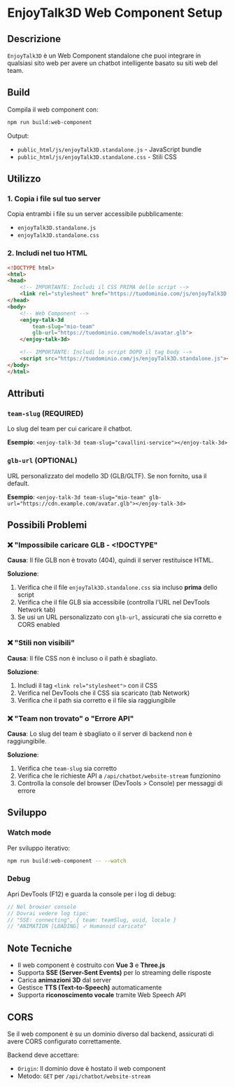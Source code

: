 # EnjoyTalk3D Web Component Setup

## Descrizione

`EnjoyTalk3D` è un Web Component standalone che puoi integrare in qualsiasi sito web per avere un chatbot intelligente basato su siti web del team.

## Build

Compila il web component con:

```bash
npm run build:web-component
```

Output:
- `public_html/js/enjoyTalk3D.standalone.js` - JavaScript bundle
- `public_html/js/enjoyTalk3D.standalone.css` - Stili CSS

## Utilizzo

### 1. Copia i file sul tuo server

Copia entrambi i file su un server accessibile pubblicamente:
- `enjoyTalk3D.standalone.js`
- `enjoyTalk3D.standalone.css`

### 2. Includi nel tuo HTML

```html
<!DOCTYPE html>
<html>
<head>
    <!-- IMPORTANTE: Includi il CSS PRIMA dello script -->
    <link rel="stylesheet" href="https://tuodominio.com/js/enjoyTalk3D.standalone.css">
</head>
<body>
    <!-- Web Component -->
    <enjoy-talk-3d 
        team-slug="mio-team"
        glb-url="https://tuodominio.com/models/avatar.glb">
    </enjoy-talk-3d>

    <!-- IMPORTANTE: Includi lo script DOPO il tag body -->
    <script src="https://tuodominio.com/js/enjoyTalk3D.standalone.js"></script>
</body>
</html>
```

## Attributi

### `team-slug` (REQUIRED)
Lo slug del team per cui caricare il chatbot.

**Esempio**: `<enjoy-talk-3d team-slug="cavallini-service"></enjoy-talk-3d>`

### `glb-url` (OPTIONAL)
URL personalizzato del modello 3D (GLB/GLTF). Se non fornito, usa il default.

**Esempio**: `<enjoy-talk-3d team-slug="mio-team" glb-url="https://cdn.example.com/avatar.glb"></enjoy-talk-3d>`

## Possibili Problemi

### ❌ "Impossibile caricare GLB - <!DOCTYPE"

**Causa**: Il file GLB non è trovato (404), quindi il server restituisce HTML.

**Soluzione**:
1. Verifica che il file `enjoyTalk3D.standalone.css` sia incluso **prima** dello script
2. Verifica che il file GLB sia accessibile (controlla l'URL nel DevTools Network tab)
3. Se usi un URL personalizzato con `glb-url`, assicurati che sia corretto e CORS enabled

### ❌ "Stili non visibili"

**Causa**: Il file CSS non è incluso o il path è sbagliato.

**Soluzione**:
1. Includi il tag `<link rel="stylesheet">` con il CSS
2. Verifica nel DevTools che il CSS sia scaricato (tab Network)
3. Verifica che il path sia corretto e il file sia raggiungibile

### ❌ "Team non trovato" o "Errore API"

**Causa**: Lo slug del team è sbagliato o il server di backend non è raggiungibile.

**Soluzione**:
1. Verifica che `team-slug` sia corretto
2. Verifica che le richieste API a `/api/chatbot/website-stream` funzionino
3. Controlla la console del browser (DevTools > Console) per messaggi di errore

## Sviluppo

### Watch mode

Per sviluppo iterativo:

```bash
npm run build:web-component -- --watch
```

### Debug

Apri DevTools (F12) e guarda la console per i log di debug:

```javascript
// Nel browser console
// Dovrai vedere log tipo:
// "SSE: connecting", { team: teamSlug, uuid, locale }
// "ANIMATION [LOADING] ✓ Humanoid caricato"
```

## Note Tecniche

- Il web component è costruito con **Vue 3** e **Three.js**
- Supporta **SSE (Server-Sent Events)** per lo streaming delle risposte
- Carica **animazioni 3D** dal server
- Gestisce **TTS (Text-to-Speech)** automaticamente
- Supporta **riconoscimento vocale** tramite Web Speech API

## CORS

Se il web component è su un dominio diverso dal backend, assicurati di avere CORS configurato correttamente.

Backend deve accettare:
- `Origin`: Il dominio dove è hostato il web component
- Metodo: `GET` per `/api/chatbot/website-stream`
